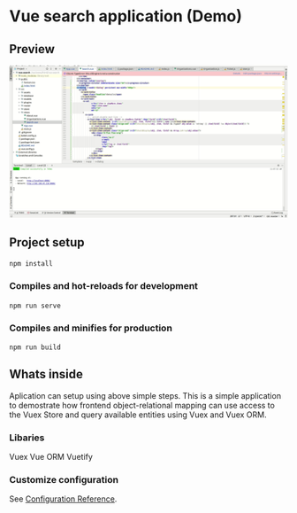 # Vue search application (Demo)

## Preview

![](demo.gif)

## Project setup
```
npm install
```

### Compiles and hot-reloads for development
```
npm run serve
```

### Compiles and minifies for production
```
npm run build
```
## Whats inside

Aplication can setup using above simple steps. This is a simple application to demostrate how frontend object-relational mapping can use access to the Vuex Store and query available entities using Vuex and Vuex ORM. 

### Libaries
Vuex
Vue ORM
Vuetify

### Customize configuration
See [Configuration Reference](https://cli.vuejs.org/config/).
